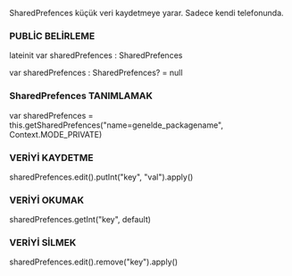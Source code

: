 SharedPrefences küçük veri kaydetmeye yarar. Sadece kendi telefonunda.

### PUBLİC BELİRLEME
lateinit var sharedPrefences : SharedPrefences

var sharedPrefences : SharedPrefences? = null

### SharedPrefences TANIMLAMAK
var sharedPrefences = this.getSharedPrefences("name=genelde_packagename", Context.MODE_PRIVATE)

### VERİYİ KAYDETME
sharedPrefences.edit().putInt("key", "val").apply()


### VERİYİ OKUMAK
sharedPrefences.getInt("key", default)


### VERİYİ SİLMEK
sharedPrefences.edit().remove("key").apply()
